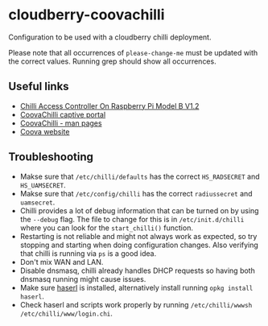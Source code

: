 # cloudberry-coovachilli

Configuration to be used with a cloudberry chilli deployment.

Please note that all occurrences of `please-change-me` must be updated with the
correct values.  Running grep should show all occurrences.

## Useful links

- [Chilli Access Controller On Raspberry Pi Model B V1.2](Rpi.md)
- [CoovaChilli captive portal](https://openwrt.org/docs/guide-user/services/captive-portal/wireless.hotspot.coova-chilli?s[]=coovachilli)
- [CoovaChilli - man pages](http://coova.github.io/CoovaChilli/man-pages.html)
- [Coova website](https://coova.github.io)

## Troubleshooting

- Makse sure that `/etc/chilli/defaults` has the correct `HS_RADSECRET` and `HS_UAMSECRET`.
- Makse sure that `/etc/config/chilli` has the correct `radiussecret` and `uamsecret`.
- Chilli provides a lot of debug information that can be turned on by using the
  `--debug` flag.  The file to change for this is in `/etc/init.d/chilli` where
  you can look for the `start_chilli()` function.
- Restarting is not reliable and might not always work as expected, so try
  stopping and starting when doing configuration changes. Also verifying that
  chilli is running via `ps` is a good idea.
- Don't mix WAN and LAN.
- Disable dnsmasq, chilli already handles DHCP requests so having both dnsmasq
  running might cause issues.
- Make sure [haserl](http://haserl.sourceforge.net) is installed, alternatively install running `opkg install haserl`.
- Check haserl and scripts work properly by running `/etc/chilli/wwwsh /etc/chilli/www/login.chi`.

